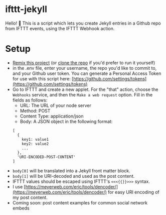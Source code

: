 # ifttt-jekyll

Hello! 👋 This is a script which lets you create Jekyll entries in a Github repo from IFTTT events, using the IFTTT Webhook action.

# Setup

* [Remix this project](https://glitch.com/~ifttt-ghpages) (or [clone the repo](https://github.com/webrender/ifttt-ghpages) if you'd prefer to run it yourself)
* in the .env file, enter your username, the repo you'd like to commit to, and your Github user token.  You can generate a Personal Access Token for use with this script here: [https://github.com/settings/tokens](https://github.com/settings/tokens)
* Go to IFTTT and create a new applet. For the "that" action, choose the `Webhooks` service, and then the `Make a web request` option.  Fill in the fields as follows:
  * URL: The URL of your node server
  * Method: POST
  * Content Type: application/json
  * Body: A JSON object in the following format:
  ```
  [
    {
      key1: value1
      key2: value2
      ...
    },
    'URI-ENCODED-POST-CONTENT'
  ]
  ```
* `body[0]` will be translated into a Jekyll front matter block. 
* `body[1]` will be URI-decoded and used as the post content.
* IFTTT values should be escaped using IFTTT's `<<<{{}}>>>` syntax.
* I use [https://meyerweb.com/eric/tools/dencoder/](https://meyerweb.com/eric/tools/dencoder/) for easy URI encoding of my post content.
* Coming soon: post content examples for common social network embeds